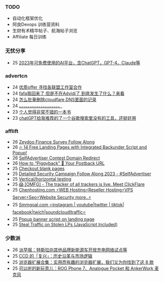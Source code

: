 ### TODO
-  自动化框架优化
-  阿良Devops 训练营资料
-  生财有术精华帖子、航海帖子浏览
-  Affiliate 每日训练

### 无忧分享
<!-- ruyo:START -->
-  25 [2023年可免费使用的AI平台，含ChatGPT，GPT-4，Claude等](https://51.ruyo.net/18350.html)<!-- ruyo:END -->

### advertcn
<!-- advertcn:START -->
-  24 [优质offer 寻找各联盟工作室合作](https://www.advertcn.com/forum.php?mod=viewthread&tid=110068)
-  24 [fafa我回来了 但是不在Advidi了 到底发生了什么？来看](https://www.advertcn.com/forum.php?mod=viewthread&tid=110066)
-  24 [怎么批量删除cloudfare DNS里面的记录](https://www.advertcn.com/forum.php?mod=viewthread&tid=110061)
-  24 [。。。。。。。。。。。。。。。。。。。](https://www.advertcn.com/forum.php?mod=viewthread&tid=110058)
-  23 [个人觉得非常不错的一本书](https://www.advertcn.com/forum.php?mod=viewthread&tid=110054)
-  23 [chatGPT给我推荐的了一个谷歌搜索里没有的工具，还挺好用](https://www.advertcn.com/forum.php?mod=viewthread&tid=110053)<!-- advertcn:END -->

### afflift
<!-- afflift:START -->
-  26 [Zeydoo Finance Survey Follow Along](https://afflift.com/f/threads/zeydoo-finance-survey-follow-along.10174/)
-  26 [🔥 14 Free Landing Pages with Integrated Backunder Script and Popup!](https://afflift.com/f/threads/%F0%9F%94%A5-14-free-landing-pages-with-integrated-backunder-script-and-popup.10816/)
-  26 [SelfAdvertiser Contest Domain Redirect](https://afflift.com/f/threads/selfadvertiser-contest-domain-redirect.10799/)
-  26 [How to “Piggyback” 🐷 Your Postback URL](https://afflift.com/f/threads/how-to-%E2%80%9Cpiggyback%E2%80%9D-%F0%9F%90%B7-your-postback-url.9986/)
-  25 [Checkout blank pages](https://afflift.com/f/threads/checkout-blank-pages.10811/)
-  25 [Detailed Security Campaign Follow Along 2023 - #SelfAdvertiser](https://afflift.com/f/threads/detailed-security-campaign-follow-along-2023-selfadvertiser.10779/)
-  25 [Vertical/horizontal testing](https://afflift.com/f/threads/vertical-horizontal-testing.10821/)
-  25 [😱 [OMFG] - The tracker of all trackers is live. Meet ClickFlare](https://afflift.com/f/threads/%F0%9F%98%B1-omfg-the-tracker-of-all-trackers-is-live-meet-clickflare.9851/)
-  25 [Chenhosting.com ⚡WEB Hosting⚡Reseller Hosting⚡VPS Server⚡Seo⚡Website Security more..⚡](https://afflift.com/f/threads/chenhosting-com-%E2%9A%A1web-hosting%E2%9A%A1reseller-hosting%E2%9A%A1vps-server%E2%9A%A1seo%E2%9A%A1website-security-more-%E2%9A%A1.10653/)
-  25 [Smmgoal.com ⭐instagram | youtube|twitter | tiktok| facebook|twich|soundcloudltraffic⭐](https://afflift.com/f/threads/smmgoal-com-%E2%AD%90instagram-youtube-twitter-tiktok-facebook-twich-soundcloudltraffic%E2%AD%90.6393/)
-  25 [Popup banner script on landing page](https://afflift.com/f/threads/popup-banner-script-on-landing-page.10820/)
-  25 [Steal Traffic on Stolen LPs &lpar;JavaScript Included&rpar;](https://afflift.com/f/threads/steal-traffic-on-stolen-lps-javascript-included.10819/)<!-- afflift:END -->

### 少数派
<!-- sspai:START -->
-  26 [派早报：特斯拉向其他品牌新能源车开放充电网络试点等](https://sspai.com/post/79470)
-  25 [CCD 的「复兴」：历史沿革与市场逻辑](https://sspai.com/prime/story/inside-the-ccd-revival)
-  25 [浏览器扩展合集：实用而有趣的浏览器扩展，我们又为你找到了这 8 款](https://sspai.com/post/79463)
-  25 [可以听的新玩意儿：ROG Phone 7、Analogue Pocket 和 AnkerWork 麦克风](https://sspai.com/post/79431)<!-- sspai:END -->
